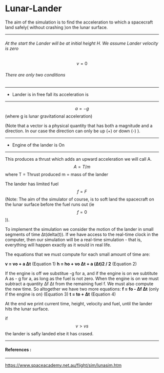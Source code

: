 # Lunar-Lander
The aim of the simulation is to find the acceleration to which a spacecraft land safely( without crashing )on the lunar surface.

---------

###### At the start the Lander will be at initial height H. We assume Lander velocity is zero
$$v=0$$

###### There are only two conditions
-----
-  Lander is in free fall its acceleration is

------

$$a = -g$$ (where g is lunar gravitational acceleration)

(Note that a vector is a physical quantity that has both a magnitude and a direction. In our case the direction can only be up (+) or down (-) ).


------
-  Engine of the lander is On

------

This produces a thrust which adds an upward acceleration we will call A.
$$A = T / m $$
where
T = Thrust produced
m = mass of the lander


The lander has limited fuel $$f=F$$
(Note: The aim of the simulator of course, is to soft land the spacecraft on the lunar surface before the fuel runs out (ie $$f = 0$$ )).

To implement the simulation we consider the motion of the lander in small segments of time Δt(delta(t)). If we have access to the real-time clock in the computer, then our simulation will be a real-time simulation - that is, everything will happen exactly as it would in real life.

The equations that we must compute for each small amount of time are:

**v = vo + a Δt**      (Equation 1)
**h = ho + vo Δt + a (Δt)2 / 2**       (Equation 2)

If the engine is off we substitue -g for a, and if the engine is on we subtitute A as - g for a, as long as the fuel is not zero. When the engine is on we must subtract a quantity Δf Δt from the remaining fuel f. We must also compute the new time. So altogether we have two more equations:
**f = fo - Δf Δt**     (only if the engine is on)       (Equation 3)
**t = to + Δt**      (Equation 4)

At the end we print current time, height, velocity and fuel, until the lander hits the lunar surface.

if $$v>vs$$ the lander is safly landed else it has crased.

----
#### References :
----
https://www.spaceacademy.net.au/flight/sim/lunasim.htm

